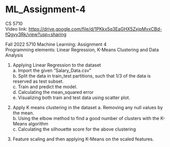 # ML_Assignment-4
 CS 5710  
 Video link: https://drive.google.com/file/d/1PKkx5q3EaGHX5ZxjpMvxCBd-fQgyy3Rk/view?usp=sharing  
 
Fall 2022 5710 Machine Learning: Assignment 4   
Programming elements: Linear Regression, K-Means Clustering and Data Analysis  
1. Applying Linear Regression to the dataset  
a. Import the given “Salary_Data.csv”   
b. Split the data in train_test partitions, such that 1/3 of the data is reserved as test subset.  
c. Train and predict the model.  
d. Calculating the mean_squared error  
e. Visualizing both train and test data using scatter plot.  
  
2. Apply K means clustering in the dataset 
a. Removing any null values by the mean.  
b. Using the elbow method to find a good number of clusters with the K-Means algorithm  
c. Calculating the silhouette score for the above clustering  
  
3. Feature scaling and then applying K-Means on the scaled features.
